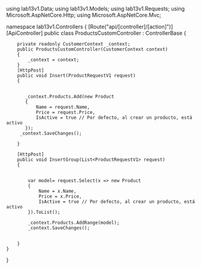 using lab13v1.Data;
using lab13v1.Models;
using lab13v1.Requests;
using Microsoft.AspNetCore.Http;
using Microsoft.AspNetCore.Mvc;

namespace lab13v1.Controllers
{
    [Route("api/[controller]/[action]")]
    [ApiController]
    public class ProductsCustomController : ControllerBase
    {

        private readonly CustomerContext _context;
        public ProductsCustomController(CustomerContext context)
        {
            _context = context;
        }
        [HttpPost]
        public void Insert(ProductRequestV1 request)
        {


           _context.Products.Add(new Product
           {
               Name = request.Name,
               Price = request.Price,
               IsActive = true // Por defecto, al crear un producto, está activo
           });
         _context.SaveChanges();

        }

        [HttpPost]
        public void InsertGroup(List<ProductRequestV1> request)
        {


            var model= request.Select(x => new Product
            {
                Name = x.Name,
                Price = x.Price,
                IsActive = true // Por defecto, al crear un producto, está activo
            }).ToList();

            _context.Products.AddRange(model);
            _context.SaveChanges();


        }
    }
}
